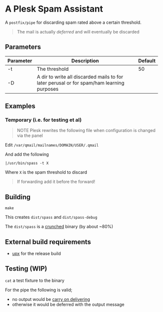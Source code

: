 # A Plesk Spam Assistant

A `postfix/pipe` for discarding spam rated above a certain threshold.

> The mail is actually _deferred_ and will eventually be discarded

## Parameters

|Parameter|Description|Default|
|---|---|---|
|-t|The threshold|50|
|-D|A dir to write all discarded mails to for later perusal or for spam/ham learning purposes||

## Examples

### Temporary (i.e. for testing et al)

> NOTE Plesk rewrites the following file when configuration is changed via the panel

Edit `/var/qmail/mailnames/DOMAIN/USER/.qmail`

And add the following

    |/usr/bin/spass -t X

Where `X` is the spam threshold to discard

> If forwarding add it before the forward!

## Building

    make

This creates `dist/spass` and `dist/spass-debug`

The `dist/spass` is a [crunched](https://blog.filippo.io/shrink-your-go-binaries-with-this-one-weird-trick/) binary (by about ~80%) 

## External build requirements

 * [upx](https://upx.github.io/) for the release build

## Testing (WIP)

`cat` a test fixture to the binary

For the pipe the following is valid;
 - no output would be [carry on delivering](https://en.wikipedia.org/wiki/Carry_On_(franchise)#Carry_On_films)
 - otherwise it would be deferred with the output message
